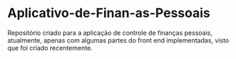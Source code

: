 # Aplicativo-de-Finan-as-Pessoais
Repositório criado para a aplicação de controle de finanças pessoais, atualmente, apenas com algumas partes do front end implementadas, visto que foi criado recentemente.
